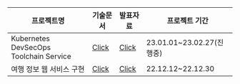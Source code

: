 프로젝트명  | 기술문서 | 발표자료 | 프로젝트 기간 
------------- | ------------- | ------------- | -------------
Kubernetes DevSecOps Toolchain Service  | [Click]() | [Click]() | 23.01.01~23.02.27(진행중)
여행 정보 웹 서비스 구현  | [Click](https://docs.google.com/document/d/1wqkB6zIrmwV0IeDULK8YuQFSvVFtMm5N/edit?usp=share_link&ouid=106249240240065525675&rtpof=true&sd=true)  | [Click](https://docs.google.com/presentation/d/1au2VufDmURyHaBiN-X1neYttO9TQMRXh/edit?usp=share_link&ouid=106249240240065525675&rtpof=true&sd=true) | 22.12.12~22.12.30
